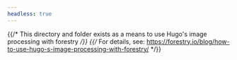 ```yaml
---
headless: true
---
```

{{/* This directory and folder exists as a means to use Hugo's image processing with forestry */}}
{{/* For details, see: https://forestry.io/blog/how-to-use-hugo-s-image-processing-with-forestry/ */}}
